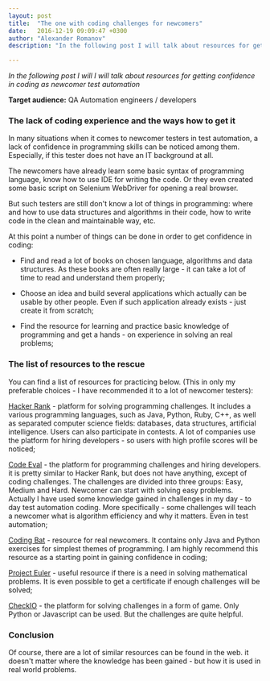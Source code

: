```yaml
---
layout: post
title:  "The one with coding challenges for newcomers"
date:   2016-12-19 09:09:47 +0300
author: "Alexander Romanov"
description: "In the following post I will talk about resources for getting confidence in coding as newcomer test automation"

---
```


_In the following post I will I will talk about resources for getting confidence in coding as newcomer test automation_  

**Target audience:** QA Automation engineers / developers

### The lack of coding experience and the ways how to get it

In many situations when it comes to newcomer testers in test automation, a lack of confidence in programming skills can be noticed among them. Especially, if this tester does not have an IT background at all.  

The newcomers have already learn some basic syntax of programming language, know how to use IDE for writing the code. Or they even created some basic script on Selenium WebDriver for opening a real browser.  

But such testers are still don't know a lot of things in programming: where and how to use data structures and algorithms in their code, how to write code in the clean and maintainable way, etc.  

At this point a number of things can be done in order to get confidence in coding:  

 - Find and read a lot of books on chosen language, algorithms and data structures. As these books are often really large - it can take a lot of time to read and understand them properly;  

 - Choose an idea and build several applications which actually can be usable by other people. Even if such application already exists - just create it from scratch;  

 - Find the resource for learning and practice basic knowledge of programming and get a hands - on experience in solving an real problems;  

### The list of resources to the rescue  

You can find a list of resources for practicing below. (This in only my preferable choices - I have recommended it to a lot of newcomer testers):  

[Hacker Rank][Hacker Rank] - platform for solving programming challenges. It includes a various programming languages, such as Java, Python, Ruby, C++, as well as separated computer science fields: databases, data structures, artificial intelligence. Users can also participate in contests. A lot of companies use the platform for hiring developers - so users with high profile scores will be noticed;  

[Code Eval][Code Eval] - the platform for programming challenges and hiring developers. it is pretty similar to Hacker Rank, but does not have anything, except of coding challenges. The challenges are divided into three groups: Easy, Medium and Hard. Newcomer can start with solving easy problems. Actually I have used some knowledge gained in challenges in my day - to day test automation coding. More specifically - some challenges will teach a newcomer what is algorithm efficiency and why it matters. Even in test automation;  

[Coding Bat][Coding Bat] - resource for real newcomers. It contains only Java and Python exercises for simplest themes of programming. I am highly recommend this resource as a starting point in gaining confidence in coding;  

[Project Euler][Project Euler] - useful resource if there is a need in solving mathematical problems. It is even possible to get a certificate if enough challenges will be solved;  

[CheckIO][CheckIO] - the platform for solving challenges in a form of game. Only Python or Javascript can be used. But the challenges are quite helpful.

### Conclusion
Of course, there are a lot of similar resources can be found in the web.
it doesn't matter where the knowledge has been gained - but how it is used in real world problems.    

[Hacker Rank]: https://www.hackerrank.com/
[Code Eval]: https://www.codeeval.com/
[Coding Bat]: http://codingbat.com/
[Project Euler]: https://projecteuler.net/archives
[CheckIO]: https://checkio.org/
